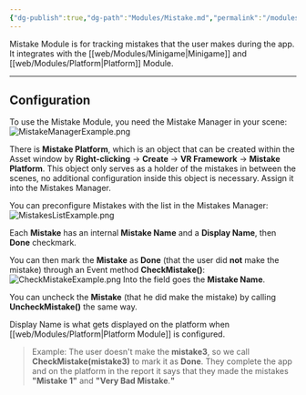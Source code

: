 ```yaml
---
{"dg-publish":true,"dg-path":"Modules/Mistake.md","permalink":"/modules/mistake/","noteIcon":""}
---
```


Mistake Module is for tracking mistakes that the user makes during the app. It integrates with the [[web/Modules/Minigame\|Minigame]] and [[web/Modules/Platform\|Platform]] Module. 

---
## Configuration

To use the Mistake Module, you need the Mistake Manager in your scene: 
![MistakeManagerExample.png](/img/user/img/MistakeManagerExample.png)

There is **Mistake Platform**, which is an object that can be created within the Asset window by **Right-clicking** → **Create** → **VR Framework** → **Mistake Platform**. This object only serves as a holder of the mistakes in between the scenes, no additional configuration inside this object is necessary. Assign it into the Mistakes Manager. 


You can preconfigure Mistakes with the list in the Mistakes Manager:
![MistakesListExample.png](/img/user/img/MistakesListExample.png)


Each **Mistake** has an internal **Mistake Name** and a **Display Name**, then **Done** checkmark. 

You can then mark the **Mistake** as **Done** (that the user did **not** make the mistake) through an Event method **CheckMistake()**:
![CheckMistakeExample.png](/img/user/img/CheckMistakeExample.png)
Into the field goes the **Mistake Name**.

You can uncheck the **Mistake** (that he did make the mistake) by calling **UncheckMistake()** the same way.


Display Name is what gets displayed on the platform when [[web/Modules/Platform\|Platform Module]] is configured. 
>Example: The user doesn't make the **mistake3**, so we call **CheckMistake(mistake3)** to mark it as **Done**. They complete the app and on the platform in the report it says that they made the mistakes **"Mistake 1"** and **"Very Bad Mistake**.**"**

